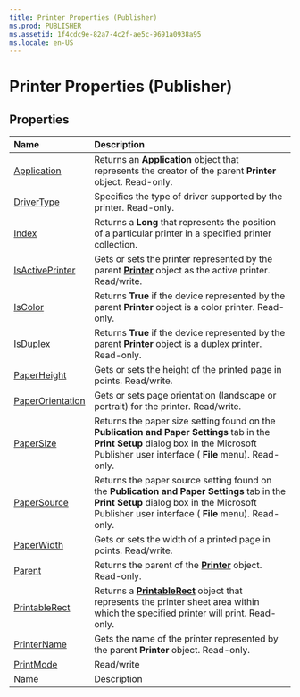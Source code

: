 ```yaml
---
title: Printer Properties (Publisher)
ms.prod: PUBLISHER
ms.assetid: 1f4cdc9e-82a7-4c2f-ae5c-9691a0938a95
ms.locale: en-US
---
```



# Printer Properties (Publisher)

## Properties



|**Name**|**Description**|
|:-----|:-----|
| [Application](printer.application-property-publisher.md)|Returns an  **Application** object that represents the creator of the parent **Printer** object. Read-only.|
| [DriverType](printer.drivertype-property-publisher.md)|Specifies the type of driver supported by the printer. Read-only.|
| [Index](printer.index-property-publisher.md)|Returns a  **Long** that represents the position of a particular printer in a specified printer collection.|
| [IsActivePrinter](printer.isactiveprinter-property-publisher.md)|Gets or sets the printer represented by the parent  **[Printer](printer-object-publisher.md)** object as the active printer. Read/write.|
| [IsColor](printer.iscolor-property-publisher.md)|Returns  **True** if the device represented by the parent **Printer** object is a color printer. Read-only.|
| [IsDuplex](printer.isduplex-property-publisher.md)|Returns  **True** if the device represented by the parent **Printer** object is a duplex printer. Read-only.|
| [PaperHeight](printer.paperheight-property-publisher.md)|Gets or sets the height of the printed page in points. Read/write.|
| [PaperOrientation](printer.paperorientation-property-publisher.md)|Gets or sets page orientation (landscape or portrait) for the printer. Read/write.|
| [PaperSize](printer.papersize-property-publisher.md)|Returns the paper size setting found on the  **Publication and Paper Settings** tab in the **Print Setup** dialog box in the Microsoft Publisher user interface ( **File** menu). Read-only.|
| [PaperSource](printer.papersource-property-publisher.md)|Returns the paper source setting found on the  **Publication and Paper Settings** tab in the **Print Setup** dialog box in the Microsoft Publisher user interface ( **File** menu). Read-only.|
| [PaperWidth](printer.paperwidth-property-publisher.md)|Gets or sets the width of a printed page in points. Read/write.|
| [Parent](printer.parent-property-publisher.md)|Returns the parent of the  **[Printer](printer-object-publisher.md)** object. Read-only.|
| [PrintableRect](printer.printablerect-property-publisher.md)|Returns a  **[PrintableRect](printablerect-object-publisher.md)** object that represents the printer sheet area within which the specified printer will print. Read-only.|
| [PrinterName](printer.printername-property-publisher.md)|Gets the name of the printer represented by the parent  **Printer** object. Read-only.|
| [PrintMode](printer.printmode-property-publisher.md)|Read/write|
|Name|Description|

